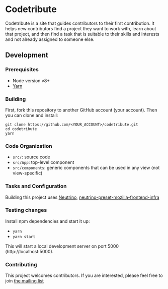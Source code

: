 # Codetribute

Codetribute is a site that guides contributors to
their first contribution. It helps new contributors 
find a project they want to work with, learn about 
that project, and then find a task that is suitable 
to their skills and interests and not already assigned to 
someone else.

## Development

### Prerequisites

- Node version v8+
- [Yarn](https://www.npmjs.com/package/yarn)

### Building

First, fork this repository to another GitHub account (your account).
Then you can clone and install:

```
git clone https://github.com/<YOUR_ACCOUNT>/codetribute.git
cd codetribute
yarn
```

### Code Organization

- `src/`: source code
- `src/App`: top-level component
- `src/components`: generic components that can be used in any view (not view-specific)

### Tasks and Configuration

Building this project uses [Neutrino](https://github.com/mozilla-neutrino/neutrino),
[neutrino-preset-mozilla-frontend-infra](https://github.com/mozilla-frontend-infra/neutrino-preset-mozilla-frontend-infra)

### Testing changes

Install npm dependencies and start it up:

- `yarn`
- `yarn start`

This will start a local development server on port 5000 (http://localhost:5000).

### Contributing

This project welcomes contributors. If you are interested, please feel free to
join [the mailing list](https://mail.mozilla.org/listinfo/bugsahoy-devel)


